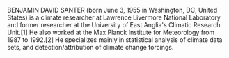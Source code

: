 BENJAMIN DAVID SANTER (born June 3, 1955 in Washington, DC, United States) is a climate researcher at Lawrence Livermore National Laboratory and former researcher at the University of East Anglia's Climatic Research Unit.[1] He also worked at the Max Planck Institute for Meteorology from 1987 to 1992.[2] He specializes mainly in statistical analysis of climate data sets, and detection/attribution of climate change forcings.
